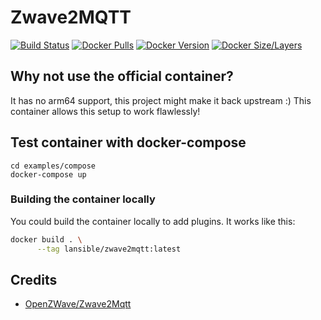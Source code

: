 # Zwave2MQTT
[![Build Status](https://cloud.drone.io/api/badges/LANsible/docker-zwave2mqtt/status.svg)](https://cloud.drone.io/LANsible/docker-zwave2mqtt)
[![Docker Pulls](https://img.shields.io/docker/pulls/lansible/zwave2mqtt.svg)](https://hub.docker.com/r/lansible/zwave2mqtt)
[![Docker Version](https://images.microbadger.com/badges/version/lansible/zwave2mqtt:latest.svg)](https://microbadger.com/images/lansible/zwave2mqtt:latest)
[![Docker Size/Layers](https://images.microbadger.com/badges/image/lansible/zwave2mqtt:latest.svg)](https://microbadger.com/images/lansible/zwave2mqtt:latest)

## Why not use the official container?

It has no arm64 support, this project might make it back upstream :)
This container allows this setup to work flawlessly!

## Test container with docker-compose

```
cd examples/compose
docker-compose up
```

### Building the container locally

You could build the container locally to add plugins. It works like this:

```bash
docker build . \
      --tag lansible/zwave2mqtt:latest
```

## Credits

* [OpenZWave/Zwave2Mqtt](https://github.com/OpenZWave/Zwave2Mqtt)